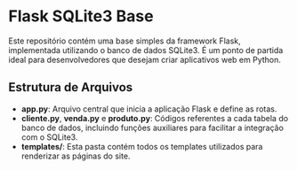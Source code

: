 # Flask SQLite3 Base

Este repositório contém uma base simples da framework Flask, implementada utilizando o banco de dados SQLite3. É um ponto de partida ideal para desenvolvedores que desejam criar aplicativos web em Python.

## Estrutura de Arquivos

- **app.py**: Arquivo central que inicia a aplicação Flask e define as rotas.
- **cliente.py**, **venda.py** e **produto.py**: Códigos referentes a cada tabela do banco de dados, incluindo funções auxiliares para facilitar a integração com o SQLite3.
- **templates/**: Esta pasta contém todos os templates utilizados para renderizar as páginas do site.
